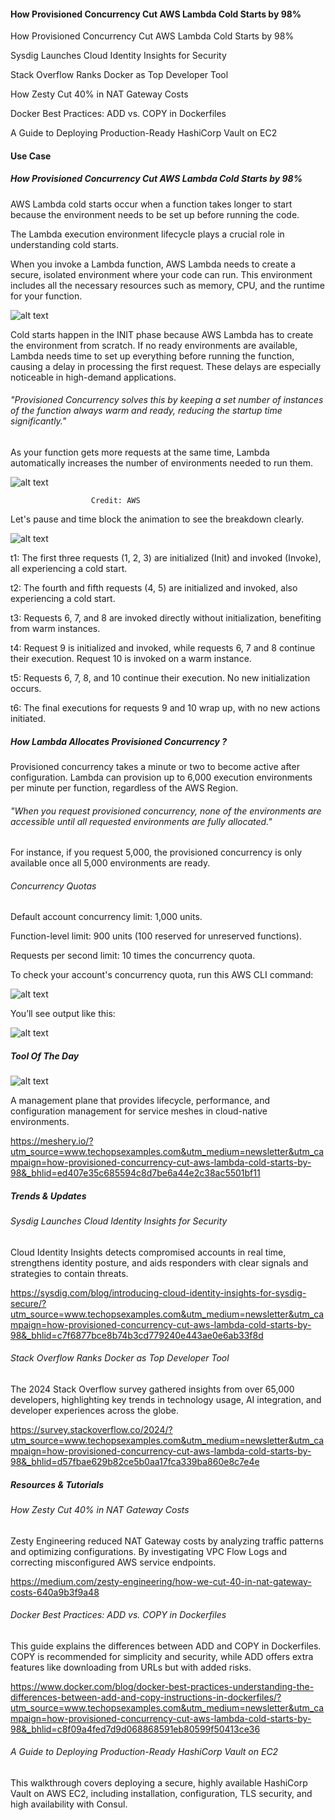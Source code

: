 #### How Provisioned Concurrency Cut AWS Lambda Cold Starts by 98%

How Provisioned Concurrency Cut AWS Lambda Cold Starts by 98%

Sysdig Launches Cloud Identity Insights for Security

Stack Overflow Ranks Docker as Top Developer Tool

How Zesty Cut 40% in NAT Gateway Costs

Docker Best Practices: ADD vs. COPY in Dockerfiles

A Guide to Deploying Production-Ready HashiCorp Vault on EC2

#### Use Case

##### How Provisioned Concurrency Cut AWS Lambda Cold Starts by 98%

AWS Lambda cold starts occur when a function takes longer to start because the environment needs to be set up before running the code.

The Lambda execution environment lifecycle plays a crucial role in understanding cold starts.

When you invoke a Lambda function, AWS Lambda needs to create a secure, isolated environment where your code can run. This environment includes all the necessary resources such as memory, CPU, and the runtime for your function.

![alt text](<unnamed (5).jpg>)

Cold starts happen in the INIT phase because AWS Lambda has to create the environment from scratch. If no ready environments are available, Lambda needs time to set up everything before running the function, causing a delay in processing the first request. These delays are especially noticeable in high-demand applications.

###### "Provisioned Concurrency solves this by keeping a set number of instances of the function always warm and ready, reducing the startup time significantly."

As your function gets more requests at the same time, Lambda automatically increases the number of environments needed to run them.

![alt text](<unnamed (5).gif>)

                      Credit: AWS

Let's pause and time block the animation to see the breakdown clearly.

![alt text](<unnamed (2).png>)


t1: The first three requests (1, 2, 3) are initialized (Init) and invoked (Invoke), all experiencing a cold start.

t2: The fourth and fifth requests (4, 5) are initialized and invoked, also experiencing a cold start.

t3: Requests 6, 7, and 8 are invoked directly without initialization, benefiting from warm instances.

t4: Request 9 is initialized and invoked, while requests 6, 7 and 8 continue their execution. Request 10 is invoked on a warm instance.

t5: Requests 6, 7, 8, and 10 continue their execution. No new initialization occurs.

t6: The final executions for requests 9 and 10 wrap up, with no new actions initiated.

##### How Lambda Allocates Provisioned Concurrency ?

Provisioned concurrency takes a minute or two to become active after configuration. Lambda can provision up to 6,000 execution environments per minute per function, regardless of the AWS Region.

###### "When you request provisioned concurrency, none of the environments are accessible until all requested environments are fully allocated."

For instance, if you request 5,000, the provisioned concurrency is only available once all 5,000 environments are ready.

###### Concurrency Quotas

Default account concurrency limit: 1,000 units.

Function-level limit: 900 units (100 reserved for unreserved functions).

Requests per second limit: 10 times the concurrency quota.

To check your account's concurrency quota, run this AWS CLI command:

![alt text](image.png)

You’ll see output like this:

![alt text](image-1.png)

##### Tool Of The Day

![alt text](image-2.png)

A management plane that provides lifecycle, performance, and configuration management for service meshes in cloud-native environments.

https://meshery.io/?utm_source=www.techopsexamples.com&utm_medium=newsletter&utm_campaign=how-provisioned-concurrency-cut-aws-lambda-cold-starts-by-98&_bhlid=ed407e35c685594c8d7be6a44e2c38ac5501bf11

##### Trends & Updates

###### Sysdig Launches Cloud Identity Insights for Security

Cloud Identity Insights detects compromised accounts in real time, strengthens identity posture, and aids responders with clear signals and strategies to contain threats.

https://sysdig.com/blog/introducing-cloud-identity-insights-for-sysdig-secure/?utm_source=www.techopsexamples.com&utm_medium=newsletter&utm_campaign=how-provisioned-concurrency-cut-aws-lambda-cold-starts-by-98&_bhlid=c7f6877bce8b74b3cd779240e443ae0e6ab33f8d

###### Stack Overflow Ranks Docker as Top Developer Tool

The 2024 Stack Overflow survey gathered insights from over 65,000 developers, highlighting key trends in technology usage, AI integration, and developer experiences across the globe.

https://survey.stackoverflow.co/2024/?utm_source=www.techopsexamples.com&utm_medium=newsletter&utm_campaign=how-provisioned-concurrency-cut-aws-lambda-cold-starts-by-98&_bhlid=d57fbae629b82ce5b0aa17fca339ba860e8c7e4e

##### Resources & Tutorials

###### How Zesty Cut 40% in NAT Gateway Costs

Zesty Engineering reduced NAT Gateway costs by analyzing traffic patterns and optimizing configurations. By investigating VPC Flow Logs and correcting misconfigured AWS service endpoints.

https://medium.com/zesty-engineering/how-we-cut-40-in-nat-gateway-costs-640a9b3f9a48

###### Docker Best Practices: ADD vs. COPY in Dockerfiles

This guide explains the differences between ADD and COPY in Dockerfiles. COPY is recommended for simplicity and security, while ADD offers extra features like downloading from URLs but with added risks.

https://www.docker.com/blog/docker-best-practices-understanding-the-differences-between-add-and-copy-instructions-in-dockerfiles/?utm_source=www.techopsexamples.com&utm_medium=newsletter&utm_campaign=how-provisioned-concurrency-cut-aws-lambda-cold-starts-by-98&_bhlid=c8f09a4fed7d9d068868591eb80599f50413ce36

###### A Guide to Deploying Production-Ready HashiCorp Vault on EC2

This walkthrough covers deploying a secure, highly available HashiCorp Vault on AWS EC2, including installation, configuration, TLS security, and high availability with Consul.